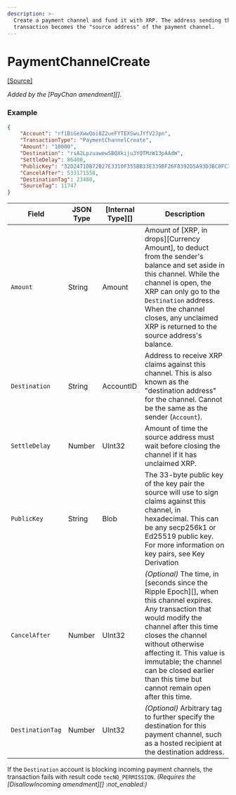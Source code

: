 ```yaml
---
description: >-
  Create a payment channel and fund it with XRP. The address sending this
  transaction becomes the "source address" of the payment channel.
---
```


# PaymentChannelCreate

[\[Source\]](https://github.com/XRPLF/rippled/blob/master/src/ripple/app/tx/impl/PayChan.cpp)

_Added by the \[PayChan amendment]\[]._

### Example

```json
{
    "Account": "rf1BiGeXwwQoi8Z2ueFYTEXSwuJYfV2Jpn",
    "TransactionType": "PaymentChannelCreate",
    "Amount": "10000",
    "Destination": "rsA2LpzuawewSBQXkiju3YQTMzW13pAAdW",
    "SettleDelay": 86400,
    "PublicKey": "32D2471DB72B27E3310F355BB33E339BF26F8392D5A93D3BC0FC3B566612DA0F0A",
    "CancelAfter": 533171558,
    "DestinationTag": 23480,
    "SourceTag": 11747
}
```

| Field            | JSON Type | \[Internal Type]\[] | Description                                                                                                                                                                                                                                                                                                                   |
| ---------------- | --------- | ------------------- | ----------------------------------------------------------------------------------------------------------------------------------------------------------------------------------------------------------------------------------------------------------------------------------------------------------------------------- |
| `Amount`         | String    | Amount              | Amount of \[XRP, in drops]\[Currency Amount], to deduct from the sender's balance and set aside in this channel. While the channel is open, the XRP can only go to the `Destination` address. When the channel closes, any unclaimed XRP is returned to the source address's balance.                                         |
| `Destination`    | String    | AccountID           | Address to receive XRP claims against this channel. This is also known as the "destination address" for the channel. Cannot be the same as the sender (`Account`).                                                                                                                                                            |
| `SettleDelay`    | Number    | UInt32              | Amount of time the source address must wait before closing the channel if it has unclaimed XRP.                                                                                                                                                                                                                               |
| `PublicKey`      | String    | Blob                | The 33-byte public key of the key pair the source will use to sign claims against this channel, in hexadecimal. This can be any secp256k1 or Ed25519 public key. For more information on key pairs, see Key Derivation                                                                                                        |
| `CancelAfter`    | Number    | UInt32              | _(Optional)_ The time, in \[seconds since the Ripple Epoch]\[], when this channel expires. Any transaction that would modify the channel after this time closes the channel without otherwise affecting it. This value is immutable; the channel can be closed earlier than this time but cannot remain open after this time. |
| `DestinationTag` | Number    | UInt32              | _(Optional)_ Arbitrary tag to further specify the destination for this payment channel, such as a hosted recipient at the destination address.                                                                                                                                                                                |

If the `Destination` account is blocking incoming payment channels, the transaction fails with result code `tecNO_PERMISSION`. _(Requires the \[DisallowIncoming amendment]\[] :not\_enabled:)_
